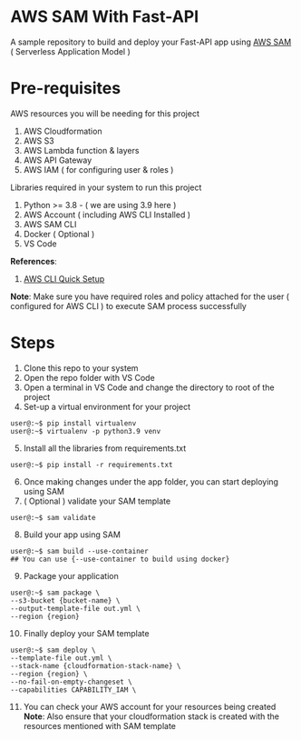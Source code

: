 # AWS SAM With Fast-API

A sample repository to build and deploy your Fast-API app using [AWS SAM](https://docs.aws.amazon.com/serverless-application-model/latest/developerguide/what-is-sam.html) ( Serverless Application Model )

# Pre-requisites
AWS resources you will be needing for this project
1) AWS Cloudformation
2) AWS S3
3) AWS Lambda function & layers
4) AWS API Gateway
5) AWS IAM ( for configuring user & roles )

Libraries required in your system to run this project
1) Python >= 3.8 - ( we are using 3.9 here )
2) AWS Account ( including AWS CLI Installed )
3) AWS SAM CLI
4) Docker ( Optional )
5) VS Code

**References**:
1) [AWS CLI Quick Setup](https://docs.aws.amazon.com/cli/latest/userguide/getting-started-quickstart.html)

**Note**: Make sure you have required roles and policy attached for the user ( configured for AWS CLI ) to execute SAM process successfully

# Steps
1) Clone this repo to your system
2) Open the repo folder with VS Code
3) Open a terminal in VS Code and change the directory to root of the project
4) Set-up a virtual environment for your project
```console
user@:~$ pip install virtualenv
user@:~$ virtualenv -p python3.9 venv
```
5) Install all the libraries from requirements.txt
```console
user@:~$ pip install -r requirements.txt
```
6) Once making changes under the app folder, you can start deploying using SAM
7) ( Optional ) validate your SAM template
```console
user@:~$ sam validate
```
8) Build your app using SAM
```console
user@:~$ sam build --use-container
## You can use {--use-container to build using docker}
```
9) Package your application
```console
user@:~$ sam package \
--s3-bucket {bucket-name} \
--output-template-file out.yml \
--region {region}
```
10) Finally deploy your SAM template
```console
user@:~$ sam deploy \
--template-file out.yml \
--stack-name {cloudformation-stack-name} \
--region {region} \
--no-fail-on-empty-changeset \
--capabilities CAPABILITY_IAM \
```
11) You can check your AWS account for your resources being created
**Note**: Also ensure that your cloudformation stack is created with the resources mentioned with SAM template